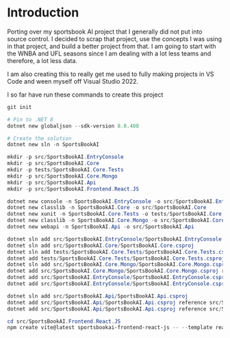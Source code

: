 # Introduction

Porting over my sportsbook AI project that I generally did not put into source control. I decided to scrap that project, use the concepts I was using in that project, and build a better project from that. I am going to start with the WNBA and UFL seasons since I am dealing with a lot less teams and therefore, a lot less data.

I am also creating this to really get me used to fully making projects in VS Code and ween myself off Visual Studio 2022.

I so far have run these commands to create this project

```powershell
git init

# Pin to .NET 8
dotnet new globaljson --sdk-version 8.0.408

# Create the solution
dotnet new sln -n SportsBookAI

mkdir -p src/SportsBookAI.EntryConsole
mkdir -p src/SportsBookAI.Core
mkdir -p tests/SportsBookAI.Core.Tests
mkdir -p src/SportsBookAI.Core.Mongo
mkdir -p src/SportsBookAI.Api
mkdir -p src/SportsBookAI.Frontend.React.JS

dotnet new console -n SportsBookAI.EntryConsole -o src/SportsBookAI.EntryConsole
dotnet new classlib -n SportsBookAI.Core -o src/SportsBookAI.Core
dotnet new xunit -n SportsBookAI.Core.Tests -o tests/SportsBookAI.Core.Tests
dotnet new classlib -n SportsBookAI.Core.Mongo -o src/SportsBookAI.Core.Mongo
dotnet new webapi -n SportsBookAI.Api -o src/SportsBookAI.Api

dotnet sln add src/SportsBookAI.EntryConsole/SportsBookAI.EntryConsole.csproj
dotnet sln add src/SportsBookAI.Core/SportsBookAI.Core.csproj
dotnet sln add tests/SportsBookAI.Core.Tests/SportsBookAI.Core.Tests.csproj
dotnet add tests/SportsBookAI.Core.Tests/SportsBookAI.Core.Tests.csproj reference src/SportsBookAI.Core/SportsBookAI.Core.csproj
dotnet sln add src/SportsBookAI.Core.Mongo/SportsBookAI.Core.Mongo.csproj
dotnet add src/SportsBookAI.Core.Mongo/SportsBookAI.Core.Mongo.csproj reference src/SportsBookAI.Core/SportsBookAI.Core.csproj
dotnet add src/SportsBookAI.EntryConsole/SportsBookAI.EntryConsole.csproj reference src/SportsBookAI.Core/SportsBookAI.Core.csproj
dotnet add src/SportsBookAI.EntryConsole/SportsBookAI.EntryConsole.csproj reference src/SportsBookAI.Core.Mongo/SportsBookAI.Core.Mongo.csproj

dotnet sln add src/SportsBookAI.Api/SportsBookAI.Api.csproj
dotnet add src/SportsBookAI.Api/SportsBookAI.Api.csproj reference src/SportsBookAI.Core/SportsBookAI.Core.csproj
dotnet add src/SportsBookAI.Api/SportsBookAI.Api.csproj reference src/SportsBookAI.Core.Mongo/SportsBookAI.Core.Mongo.csproj

cd src/SportsBookAI.Frontend.React.JS
npm create vite@latest sportsbookai-frontend-react-js -- --template react
```
